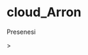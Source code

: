 # cloud_Arron
 Presenesi
 <!DOCTYPE html>
 <html>
 <head>
     <meta charset="utf-8">
     <title>Arron Gionaldi</title>
 </head>
 <body>
 
 </body>
 </html>>
